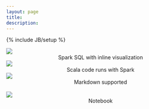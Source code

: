 ```yaml
---
layout: page
title:
description:
---
```

<!--
Licensed under the Apache License, Version 2.0 (the "License");
you may not use this file except in compliance with the License.
You may obtain a copy of the License at

http://www.apache.org/licenses/LICENSE-2.0

Unless required by applicable law or agreed to in writing, software
distributed under the License is distributed on an "AS IS" BASIS,
WITHOUT WARRANTIES OR CONDITIONS OF ANY KIND, either express or implied.
See the License for the specific language governing permissions and
limitations under the License.
-->
{% include JB/setup %}

<div class="row">
     <div class="col-md-3">
          <a href="{{BASE_PATH}}/assets/themes/zeppelin/img/screenshots/sparksql.png"><img class="thumbnail" src="{{BASE_PATH}}/assets/themes/zeppelin/img/screenshots/sparksql.png" /></a>
          <center>Spark SQL with inline visualization</center>
     </div>
     <div class="col-md-3">
          <a href="{{BASE_PATH}}/assets/themes/zeppelin/img/screenshots/spark.png"><img class="thumbnail" src="{{BASE_PATH}}/assets/themes/zeppelin/img/screenshots/spark.png" /></a>
          <center>Scala code runs with Spark</center>
     </div>
     <div class="col-md-3">
          <a href="{{BASE_PATH}}/assets/themes/zeppelin/img/screenshots/markdown.png"><img class="thumbnail" src="{{BASE_PATH}}/assets/themes/zeppelin/img/screenshots/markdown.png" /></a>
          <center>Markdown supported</center>
     </div>
</div>
<br />
<div class="row">
     <div class="col-md-3">
          <a href="{{BASE_PATH}}/assets/themes/submarine/img/screenshots/notebook.png"><img class="thumbnail" src="{{BASE_PATH}}/assets/themes/submarine/img/screenshots/notebook.png" /></a>
          <center>Notebook</center>
     </div>
     <div class="col-md-3">
     </div>
     <div class="col-md-3">
     </div>
</div>
